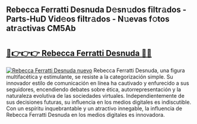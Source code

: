 ## Rebecca Ferratti Desnuda D𝚎sn𝚞dos filtr𝚊dos - Parts-HuD Vid𝚎os filtr𝚊dos - N𝚞evas f𝚘tos atr𝚊ctivas CM5Ab

# <h2><a href="http://mb605vd.tromn.icu/?c=Rebecca+Ferratti+Desnuda">🔗👉👉👉 Rebecca Ferratti Desnuda 🔗🔗</a></h2>

[![Rebecca Ferratti Desnuda nuevo](https://i.imgur.com/pEAQMta.gif)](http://mb605vd.tromn.icu/?c=Rebecca+Ferratti+Desnuda)
Rebecca Ferratti Desnuda, una figura multifacética y estimulante, se resiste a la categorización simple. Su innovador estilo de comunicación en línea ha cautivado y enfurecido a sus seguidores, encendiendo debates sobre ética, autorrepresentación y la naturaleza evolutiva de las sociedades virtuales. Independientemente de sus decisiones futuras, su influencia en los medios digitales es indiscutible. Con un espíritu inquebrantable y un atractivo innegable, la influencia de Rebecca Ferratti Desnuda en los medios digitales es innovadora.
